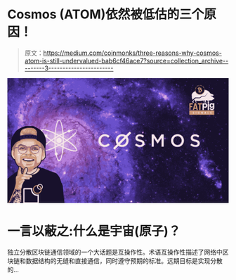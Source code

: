 # Cosmos (ATOM)依然被低估的三个原因！

> 原文：<https://medium.com/coinmonks/three-reasons-why-cosmos-atom-is-still-undervalued-bab6cf46ace7?source=collection_archive---------3----------------------->

![](img/190df4205f872a5a1be626a5e37595c9.png)

# 一言以蔽之:什么是宇宙(原子)？

独立分散区块链通信领域的一个大话题是互操作性。术语互操作性描述了网络中区块链和数据结构的无缝和直接通信，同时遵守预期的标准。远期目标是实现分散的…